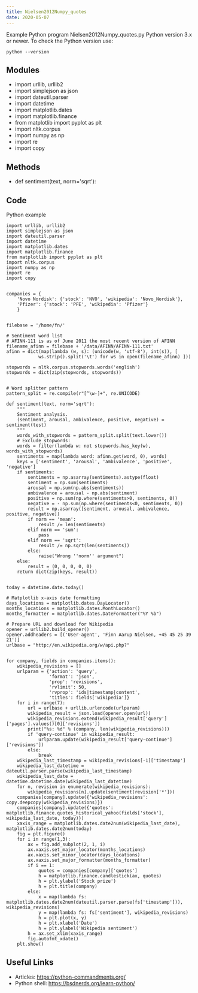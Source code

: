 ```yaml
---
title: Nielsen2012Numpy_quotes
date: 2020-05-07
---
```

Example Python program Nielsen2012Numpy_quotes.py
Python version 3.x or newer.
To check the Python version use:

    python --version

## Modules

* import urllib, urllib2
* import simplejson as json
* import dateutil.parser
* import datetime
* import matplotlib.dates
* import matplotlib.finance
* from matplotlib import pyplot as plt
* import nltk.corpus 
* import numpy as np
* import re
* import copy

## Methods

* def sentiment(text, norm='sqrt'):

## Code

Python example

    import urllib, urllib2
    import simplejson as json
    import dateutil.parser
    import datetime
    import matplotlib.dates
    import matplotlib.finance
    from matplotlib import pyplot as plt
    import nltk.corpus 
    import numpy as np
    import re
    import copy
    
    
    companies = {
        'Novo Nordisk': {'stock': 'NVO', 'wikipedia': 'Novo_Nordisk'},
        'Pfizer': {'stock': 'PFE', 'wikipedia': 'Pfizer'} 
        }
    
    
    filebase = '/home/fn/'
    
    # Sentiment word list
    # AFINN-111 is as of June 2011 the most recent version of AFINN
    filename_afinn = filebase + '/data/AFINN/AFINN-111.txt'
    afinn = dict(map(lambda (w, s): (unicode(w, 'utf-8'), int(s)), [ 
                ws.strip().split('\t') for ws in open(filename_afinn) ]))
    
    stopwords = nltk.corpus.stopwords.words('english')
    stopwords = dict(zip(stopwords, stopwords))
    
    
    # Word splitter pattern
    pattern_split = re.compile(r"[^\w-]+", re.UNICODE)
    
    def sentiment(text, norm='sqrt'):
        """
        Sentiment analysis.
        (sentiment, arousal, ambivalence, positive, negative) = sentiment(test)
        """
        words_with_stopwords = pattern_split.split(text.lower())
        # Exclude stopwords:
        words = filter(lambda w: not stopwords.has_key(w), words_with_stopwords)
        sentiments = map(lambda word: afinn.get(word, 0), words)
        keys = ['sentiment', 'arousal', 'ambivalence', 'positive', 'negative']
        if sentiments:
            sentiments = np.asarray(sentiments).astype(float)
            sentiment = np.sum(sentiments)
            arousal = np.sum(np.abs(sentiments))
            ambivalence = arousal - np.abs(sentiment)
            positive = np.sum(np.where(sentiments>0, sentiments, 0))
            negative = - np.sum(np.where(sentiments<0, sentiments, 0))
            result = np.asarray([sentiment, arousal, ambivalence, positive, negative])
            if norm == 'mean':
                result /= len(sentiments)
            elif norm == 'sum':
                pass
            elif norm == 'sqrt':
                result /= np.sqrt(len(sentiments))
            else:
                raise("Wrong ''norm'' argument")
        else:
            result = (0, 0, 0, 0, 0)
        return dict(zip(keys, result))
    
    
    today = datetime.date.today()
    
    # Matplotlib x-axis date formatting
    days_locations = matplotlib.dates.DayLocator()
    months_locations = matplotlib.dates.MonthLocator()
    months_formatter = matplotlib.dates.DateFormatter("%Y %b")
    
    # Prepare URL and download for Wikipedia
    opener = urllib2.build_opener()
    opener.addheaders = [('User-agent', 'Finn Aarup Nielsen, +45 45 25 39 21')]
    urlbase = "http://en.wikipedia.org/w/api.php?"
    
    
    for company, fields in companies.items():
        wikipedia_revisions = []
        urlparam = {'action': 'query', 
                    'format': 'json', 
                    'prop': 'revisions',
                    'rvlimit': 50,
                    'rvprop': 'ids|timestamp|content', 
                    'titles': fields['wikipedia']}
        for i in range(7):
            url = urlbase + urllib.urlencode(urlparam)
            wikipedia_result = json.load(opener.open(url))
            wikipedia_revisions.extend(wikipedia_result['query']['pages'].values()[0]['revisions'])
            print("%s: %d" % (company, len(wikipedia_revisions)))
            if 'query-continue' in wikipedia_result: 
                urlparam.update(wikipedia_result['query-continue']['revisions'])
            else:
                break
        wikipedia_last_timestamp = wikipedia_revisions[-1]['timestamp']
        wikipedia_last_datetime = dateutil.parser.parse(wikipedia_last_timestamp)
        wikipedia_last_date = datetime.datetime.date(wikipedia_last_datetime)
        for n, revision in enumerate(wikipedia_revisions):
            wikipedia_revisions[n].update(sentiment(revision['*']))
        companies[company].update({'wikipedia_revisions': copy.deepcopy(wikipedia_revisions)})
        companies[company].update({'quotes': matplotlib.finance.quotes_historical_yahoo(fields['stock'], wikipedia_last_date, today)})
        xaxis_range = matplotlib.dates.date2num(wikipedia_last_date), matplotlib.dates.date2num(today)
        fig = plt.figure() 
        for i in range(1,3):
            ax = fig.add_subplot(2, 1, i)
            ax.xaxis.set_major_locator(months_locations)
            ax.xaxis.set_minor_locator(days_locations)
            ax.xaxis.set_major_formatter(months_formatter)
            if i == 1:
                quotes = companies[company]['quotes']
                h = matplotlib.finance.candlestick(ax, quotes)
                h = plt.ylabel('Stock prize')
                h = plt.title(company)
            else:
                x = map(lambda fs: matplotlib.dates.date2num(dateutil.parser.parse(fs['timestamp'])), wikipedia_revisions) 
                y = map(lambda fs: fs['sentiment'], wikipedia_revisions)
                h = plt.plot(x, y)
                h = plt.xlabel('Date')
                h = plt.ylabel('Wikipedia sentiment')
            h = ax.set_xlim(xaxis_range)
            fig.autofmt_xdate()
        plt.show()
    
    

## Useful Links

- Articles: https://python-commandments.org/
- Python shell: https://bsdnerds.org/learn-python/
